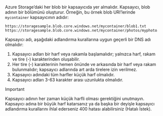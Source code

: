 Azure Storage’daki her blob bir kapsayıcıda yer almalıdır. Kapsayıcı, blob adının bir bölümünü oluşturur. Örneğin, bu örnek blob URI’lerinde `mycontainer` kapsayıcının adıdır:

    https://storagesample.blob.core.windows.net/mycontainer/blob1.txt
    https://storagesample.blob.core.windows.net/mycontainer/photos/myphoto.jpg

Kapsayıcı adı, aşağıdaki adlandırma kurallarına uygun geçerli bir DNS adı olmalıdır:

1. Kapsayıcı adları bir harf veya rakamla başlamalıdır; yalnızca harf, rakam ve tire (-) karakterinden oluşabilir.
2. Her tire (-) karakterinin hemen önünde ve arkasında bir harf veya rakam bulunmalıdır; kapsayıcı adlarında art arda tirelere izin verilmez.
3. Kapsayıcı adındaki tüm harfler küçük harf olmalıdır.
4. Kapsayıcı adları 3-63 karakter arası uzunlukta olmalıdır.

> [!IMPORTANT]
> Kapsayıcı adının her zaman küçük harfli olması gerektiğini unutmayın. Kapsayıcı adına bir büyük harf katarsanız ya da başka bir deyişle kapsayıcı adlandırma kurallarını ihlal ederseniz 400 hatası alabilirsiniz (Hatalı İstek). 
> 
> 

<!--HONumber=Sep16_HO3-->


